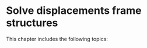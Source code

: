 # Solve displacements frame structures

This chapter includes the following topics:
```{tableofcontents}
```